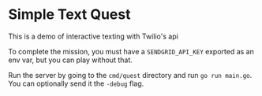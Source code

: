 # Simple Text Quest

This is a demo of interactive texting with Twilio's api

To complete the mission, you must have a `SENDGRID_API_KEY` exported as an env var, but you can play without that.

Run the server by going to the `cmd/quest` directory and run `go run main.go`. You can optionally send it the `-debug` flag.